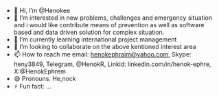 - 👋 Hi, I’m @Henokee
- 👀 I’m interested in new problems, challenges and emergency situation and i would like contribute means of prevention as well as software based and data driven solution for complex situation.
- 🌱 I’m currently learning international project management 
- 💞️ I’m looking to collaborate on the above kentioned interest area
- 📫 How to reach me email: henokephraim@yahoo.com, Skype: heny3849, Telegram, @HenokR, Linkid: linkedin.com/in/henok-ephre, X:@HenokEphrem
- 😄 Pronouns: He,nock
- ⚡ Fun fact: ...

<!---
Henokee/Henokee is a ✨ special ✨ repository because its `README.md` (this file) appears on your GitHub profile.
You can click the Preview link to take a look at your changes.
--->
